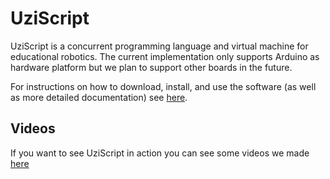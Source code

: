 UziScript
=========

UziScript is a concurrent programming language and virtual machine for educational robotics. The current implementation only supports Arduino as hardware platform but we plan to support other boards in the future.

For instructions on how to download, install, and use the software (as well as more detailed documentation) see [here](/docs/README.md).

## Videos

If you want to see UziScript in action you can see some videos we made [here](https://www.youtube.com/playlist?list=PL1aXD47455XPWv4rTXQBuHvamCoNUGeke)
